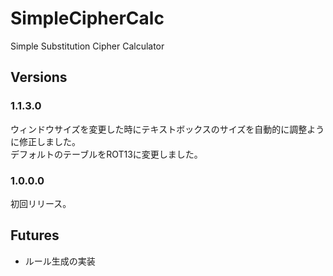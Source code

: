 # SimpleCipherCalc

Simple Substitution Cipher Calculator

## Versions

### 1.1.3.0

ウィンドウサイズを変更した時にテキストボックスのサイズを自動的に調整ように修正しました。  
デフォルトのテーブルをROT13に変更しました。  

### 1.0.0.0

初回リリース。  

## Futures

* ルール生成の実装